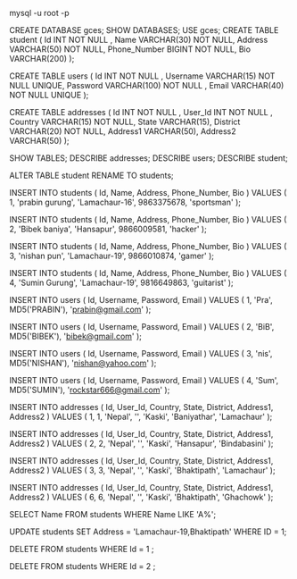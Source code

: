 mysql -u root -p 


CREATE DATABASE gces;
SHOW DATABASES;
USE gces;
CREATE TABLE student (
    Id INT NOT NULL ,
    Name VARCHAR(30) NOT NULL,
    Address VARCHAR(50) NOT NULL,
    Phone_Number BIGINT NOT NULL,
    Bio VARCHAR(200)
);



CREATE TABLE users (
    Id INT NOT NULL ,
    Username VARCHAR(15) NOT NULL UNIQUE,
    Password VARCHAR(100) NOT NULL ,
    Email VARCHAR(40) NOT NULL UNIQUE
 );


 CREATE TABLE addresses (
    Id INT NOT NULL , 
    User_Id INT NOT NULL ,
    Country VARCHAR(15) NOT NULL,
    State VARCHAR(15),
    District VARCHAR(20) NOT NULL,
    Address1 VARCHAR(50),
    Address2 VARCHAR(50)
 );


 SHOW TABLES;
 DESCRIBE addresses;
 DESCRIBE users;
 DESCRIBE student;


ALTER TABLE student
RENAME TO students;


 INSERT INTO students ( Id, Name, Address, Phone_Number, Bio )
 VALUES ( 1, 'prabin gurung', 'Lamachaur-16', 9863375678, 'sportsman' );

 INSERT INTO students ( Id, Name, Address, Phone_Number, Bio )
 VALUES ( 2, 'Bibek baniya', 'Hansapur', 9866009581, 'hacker' );

 INSERT INTO students ( Id, Name, Address, Phone_Number, Bio )
 VALUES ( 3, 'nishan pun', 'Lamachaur-19', 9866010874, 'gamer' );

 INSERT INTO students ( Id, Name, Address, Phone_Number, Bio )
 VALUES ( 4, 'Sumin Gurung', 'Lamachaur-19', 9816649863, 'guitarist' );



 INSERT INTO users ( Id, Username, Password, Email )
 VALUES ( 1, 'Pra', MD5('PRABIN'), 'prabin@gmail.com' );

 INSERT INTO users ( Id, Username, Password, Email )
 VALUES ( 2, 'BiB', MD5('BIBEK'), 'bibek@gmail.com' );

 INSERT INTO users ( Id, Username, Password, Email )
 VALUES ( 3, 'nis', MD5('NISHAN'), 'nishan@yahoo.com' );


 INSERT INTO users ( Id, Username, Password, Email )
 VALUES ( 4, 'Sum', MD5('SUMIN'), 'rockstar666@gmail.com' );



 INSERT INTO addresses ( Id, User_Id, Country, State, District, Address1, Address2 )
 VALUES ( 1, 1, 'Nepal', '', 'Kaski', 'Baniyathar', 'Lamachaur' );

 INSERT INTO addresses ( Id, User_Id, Country, State, District, Address1, Address2 )
 VALUES ( 2, 2, 'Nepal', '', 'Kaski', 'Hansapur', 'Bindabasini' );

 INSERT INTO addresses ( Id, User_Id, Country, State, District, Address1, Address2 )
 VALUES ( 3, 3, 'Nepal', '', 'Kaski', 'Bhaktipath', 'Lamachaur' );


 INSERT INTO addresses ( Id, User_Id, Country, State, District, Address1, Address2 )
 VALUES ( 6, 6, 'Nepal', '', 'Kaski', 'Bhaktipath', 'Ghachowk' );


 SELECT Name FROM students WHERE Name LIKE 'A%';


 UPDATE students 
 SET Address = 'Lamachaur-19,Bhaktipath'
 WHERE ID = 1;


 DELETE FROM students WHERE Id = 1 ;

 DELETE FROM students WHERE Id = 2 ;
 